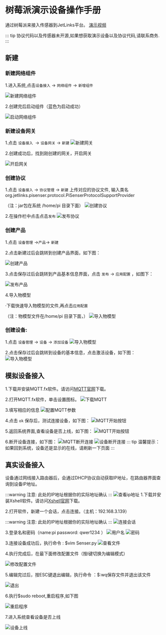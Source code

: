 # 树莓派演示设备操作手册

通过树莓派来接入传感器到JetLinks平台。 [演示视频](https://www.bilibili.com/video/BV1VA411W7JC)

::: tip
协议代码以及传感器未开源,如果想获取演示设备以及协议代码,请联系商务.
:::

## 新建

### 新建网络组件

1.进入系统,点击`设备接入` → `网络组件` → `新增组件`

![新建网络组件](images/device_demo/Network_components.png)

2.创建完后启动组件（蓝色为启动成功）

![启动网络组件](images/device_demo/start_network.png)

### 新建设备网关

1.点击 `设备接入 `→ `设备网关` → `新建`
![新建网关](images/device_demo/device_gateway.png)

2.创建成功后，找到刚创建的网关，开启网关

![开启网关](images/device_demo/start_gateway.png)

### 创建协议
1.点击 `设备接入` → `协议管理` → `新建`
上传对应的协议文件,
输入类名org.jetlinks.pisenser.protocol.PiSenserProtocolSupportProvider

（注：jar包在系统 /home/pi 目录下面）
![创建协议](images/device_demo/create_protocol.png)

2.在操作栏中点击点击`发布`
![发布协议](images/device_demo/protocol_release.png)
### 创建产品
1.点击 `设备管理` →`产品`→ `新建`

2.点击新建过后会跳转到创建产品界面，如下图：

![创建产品](images/device_demo/create_product.png)

3.点击保存过后会跳转到产品基本信息界面，点击 `发布` → `应用配置` ，如图下：

![发布产品](images/device_demo/product_release.png)

4.导入物模型

·下载快速导入物模型的文件,再点击`应用配置`

（注：物模型文件在/home/pi 目录下面，）
![导入物模型](images/device_demo/download.png)
### 创建设备:

1.点击 `设备管理` → `设备` → `添加设备`
![导入物模型](images/device_demo/create_equipment.png)

2.点击保存过后会跳转到设备的基本信息，点击激活设备，如下图：
![导入物模型](images/device_demo/activate_equipment.png)

## 模拟设备接入
1.下载并安装MQTT.fx软件。请访问[MQTT官网](https://mqttfx.jensd.de/index.php/download?spm=a2c4g.11186623.2.16.20ab5800HxuVJR)下载。

2.打开MQTT.fx软件，单击设置图标。
![下载MQTT](images/device_demo/mqttfx-index.png)

3.填写相应的信息
![配置MQTT参数](images/device_demo/mqtt_config.png)

4.点击 `ok` 保存后，测试连接设备，如下图：
![MQTT开始按钮](images/device_demo/start_config.png)

5.返回系统界面,查看设备是否上线，如下图：
![MQTT开始按钮](images/device_demo/equipment_online.png)

6.断开设备连接，如下图：
![MQTT断开连接](images/device_demo/stop_config.png)
![设备断开连接](images/device_demo/off_line.png)
::: tip 温馨提示：
如果回到系统，设备还是显示的在线，请刷新一下页面
:::

## 真实设备接入
设备通过网线接入路由器后，会通过DHCP协议自动获取IP地址，在路由器界面查询到设备IP地址。

:::warning 注意:
此处的IP地址根据你的实际地址确认
:::
![查看ip地址](images/device_demo/equipment_ip.png)
1.下载并安装Xshell软件。请访问[Xshell官网](https://www.xshellcn.com/xiazai.html)下载。

2.打开软件，新建一个会话，点击连接。（主机：192.168.3.139）

:::warning 注意:
此处的IP地址根据你的实际地址确认
:::
![连接会话](images/device_demo/Connect_session.png)

3.登录名和密码（name:pi    password:  qwer1234 ）
![用户名](images/device_demo/login_name.png)
![密码](images/device_demo/login_password.png)

3.连接设备成功后，执行命令 : $vim Senser.py
![查看文件](images/device_demo/create_file.png)

4.执行完成后，在最下面修改配置文件（按i键切换为编辑模式）

![修改配置文件](images/device_demo/update_file.png)

5.编辑完过后，按ESC键退出编辑，执行命令 ：$:wq保存文件并退出该文件

![退出](images/device_demo/exit_file.png)

6.执行$sudo reboot,重启程序,如下图

![重启程序](images/device_demo/reboot_procedure.png)

7.进入系统查看设备是否上线

![设备上线](images/device_demo/online_equipment.png)